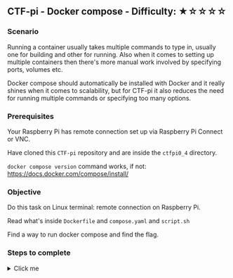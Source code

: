 ## CTF-pi - Docker compose - Difficulty: ★☆☆☆☆

### Scenario

Running a container usually takes multiple commands to type in, usually one for building and other for running. Also when it comes to setting up multiple containers then there's more manual work involved by specifying ports, volumes etc.

Docker compose should automatically be installed with Docker and it really shines when it comes to scalability, but for CTF-pi it also reduces the need for running multiple commands or specifying too many options.

### Prerequisites

Your Raspberry Pi has remote connection set up via Raspberry Pi Connect or VNC.

Have cloned this `CTF-pi` repository and are inside the `ctfpi0_4` directory.

`docker compose version` command works, if not: https://docs.docker.com/compose/install/

### Objective

Do this task on Linux terminal: remote connection on Raspberry Pi.

Read what's inside `Dockerfile` and `compose.yaml` and `script.sh`

Find a way to run docker compose and find the flag.

### Steps to complete

<details>
<summary>Click me</summary>
  
```
docker compose up --build
```
It prints out the flag.
  
</details>
